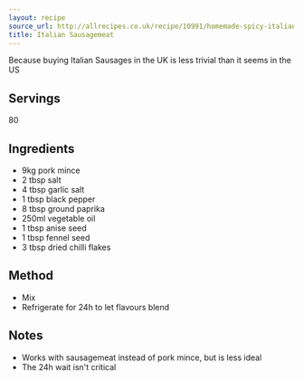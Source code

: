 ```yaml
---
layout: recipe
source_url: http://allrecipes.co.uk/recipe/10991/homemade-spicy-italian-sausagemeat.aspx
title: Italian Sausagemeat
---
```


Because buying Italian Sausages in the UK is less trivial than it seems in the US

## Servings

80

## Ingredients

* 9kg pork mince
* 2 tbsp salt
* 4 tbsp garlic salt
* 1 tbsp black pepper
* 8 tbsp ground paprika
* 250ml vegetable oil
* 1 tbsp anise seed
* 1 tbsp fennel seed
* 3 tbsp dried chilli flakes

## Method

* Mix
* Refrigerate for 24h to let flavours blend

## Notes

* Works with sausagemeat instead of pork mince, but is less ideal
* The 24h wait isn't critical

